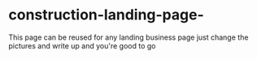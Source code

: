 # construction-landing-page-
This page can be reused for any landing business page just change the pictures and write up and you're good to go 

